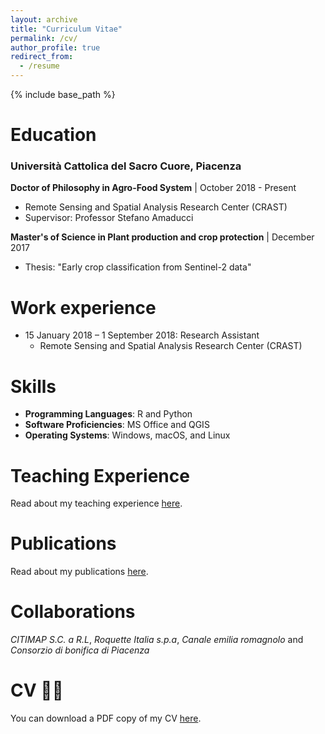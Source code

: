 ```yaml
---
layout: archive
title: "Curriculum Vitae"
permalink: /cv/
author_profile: true
redirect_from:
  - /resume
---
```


{% include base_path %}

Education
======
### Università Cattolica del Sacro Cuore, Piacenza
**Doctor of Philosophy in Agro-Food System** | October 2018 - Present
  * Remote Sensing and Spatial Analysis Research Center (CRAST)
  * Supervisor: Professor Stefano Amaducci

**Master's of Science in Plant production and crop protection** | December 2017
  * Thesis: "Early crop classification from Sentinel-2 data"
 
Work experience
======
* 15 January 2018 – 1 September 2018: Research Assistant
  * Remote Sensing and Spatial Analysis Research Center (CRAST)

Skills
======

* **Programming Languages**: R and Python
* **Software Proficiencies**: MS Office and QGIS
* **Operating Systems**: Windows, macOS, and Linux

Teaching Experience
======

Read about my teaching experience [here](/teaching).


Publications 
======

Read about my publications [here](/publications).



Collaborations
======
*CITIMAP S.C. a R.L*, *Roquette Italia s.p.a*, *Canale emilia romagnolo* and *Consorzio di bonifica di Piacenza* 
  
[//]: # (<iframe src="/files/CV_MicheleCroci.pdf" width="100%" height="500" frameborder="no" border="0" marginwidth="0" marginheight="0"></iframe>)
 
 
CV 👨‍💻
======
You can download a PDF copy of my CV [here](/files/CV_MicheleCroci.pdf).
